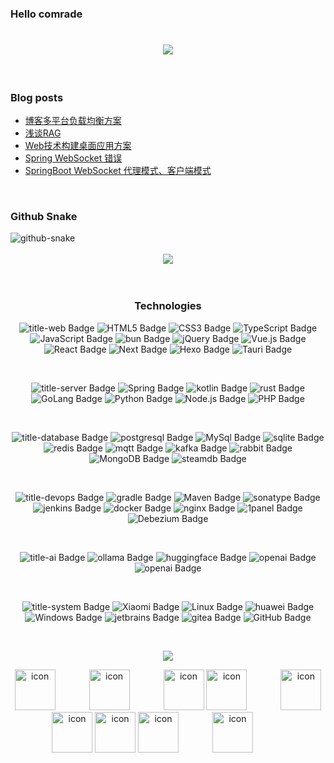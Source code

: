 ### Hello comrade
<div align="center">
  <!-- Typing 打字特效 -->
  <h1 align="center">
    <a href="https://blog.thatcoder.cn/">
      <img src="https://readme-typing-svg.herokuapp.com/?lines=That%20Coder%20--%20笔名钟意;让我们在全栈的路上一起去感受;像素与逻辑的浪漫;数据与算法的交响;最后不止于代码;全栈不是终点;而是自由创造的起点！;&center=true&size=27">
    </a>
  </h1>
</div>
<div>&nbsp;</div>

### Blog posts
<!-- BLOG-POST-LIST:START -->
- [博客多平台负载均衡方案](https://blog.thatcoder.cn/Blog-Load-Balance/)
- [浅谈RAG](https://blog.thatcoder.cn/ai/RAG/)
- [Web技术构建桌面应用方案](https://blog.thatcoder.cn/Web-Package/)
- [Spring WebSocket 错误](https://blog.thatcoder.cn/bug/spring-websocket-bug/)
- [SpringBoot WebSocket 代理模式、客户端模式](https://blog.thatcoder.cn/Spring-WebSocket/)
<!-- BLOG-POST-LIST:END -->

<div>&nbsp;</div>

### Github Snake
  <!-- Snake Code Contribution Map 贪吃蛇代码贡献图 -->
<picture>
    <source media="(prefers-color-scheme: dark)" srcset="https://cdn.jsdelivr.net/gh/thatcoders/thatcoders/profile-snake-contrib/github-contribution-grid-snake-dark.svg" />
    <source media="(prefers-color-scheme: light)" srcset="https://cdn.jsdelivr.net/gh/thatcoders/thatcoders/profile-snake-contrib/github-contribution-grid-snake.svg" />
    <img alt="github-snake" src="https://cdn.jsdelivr.net/gh/thatcoders/thatcoders/profile-snake-contrib/github-contribution-grid-snake-dark.svg" />
</picture>
<div>&nbsp;</div>

<div align="center"> <img src="https://cdn.jsdelivr.net/gh/thatcoders/thatcoders/github-metrics.svg"> </div>
<div>&nbsp;</div>
<div>&nbsp;</div>

<div align="center">
<!--  skill badge 技能徽章 -->

### Technologies

<!--  前端 -->
![title-web Badge](https://img.shields.io/badge/Web-000000?llogoColor=fff&style=flat)
![HTML5 Badge](https://img.shields.io/badge/HTML5-E34F26?logo=html5&logoColor=fff&style=flat)
![CSS3 Badge](https://img.shields.io/badge/CSS3-1572B6?logo=css3&logoColor=fff&style=flat)
![TypeScript Badge](https://img.shields.io/badge/TS-3178C6?logo=typescript&logoColor=fff&style=flat)
![JavaScript Badge](https://img.shields.io/badge/JS-F7DF1E?logo=javascript&logoColor=000&style=flat)
![bun Badge](https://img.shields.io/badge/bun-000000?logo=bun&logoColor=fff&style=flat)
![jQuery Badge](https://img.shields.io/badge/JQ-0769AD?logo=jquery&logoColor=fff&style=flat)
![Vue.js Badge](https://img.shields.io/badge/Vue-4FC08D?logo=vuedotjs&logoColor=fff&style=flat)
![React Badge](https://img.shields.io/badge/React-61DAFB?logo=react&logoColor=000&style=flat)
![Next Badge](https://img.shields.io/badge/Next-181717?logo=next.js&logoColor=fff&style=flat)
![Hexo Badge](https://img.shields.io/badge/Hexo-3776AB?logo=hexo&logoColor=fff&style=flat)
![Tauri Badge](https://img.shields.io/badge/Tauri-E2231A?logo=tauri&logoColor=fff&style=flat)
<div>&nbsp;</div>

<!--  后端 -->
![title-server Badge](https://img.shields.io/badge/server-000000?llogoColor=fff&style=flat)
![Spring Badge](https://img.shields.io/badge/Spring-6DB33F?logo=spring&logoColor=fff&style=flat)
![kotlin Badge](https://img.shields.io/badge/Kotlin-7F52FF?logo=kotlin&logoColor=fff&style=flat)
![rust Badge](https://img.shields.io/badge/Rust-FCC624?logo=rust&logoColor=000&style=flat)
![GoLang Badge](https://img.shields.io/badge/Go-0078D6?logo=go&logoColor=fff&style=flat)
![Python Badge](https://img.shields.io/badge/Python-3776AB?logo=python&logoColor=fff&style=flat)
![Node.js Badge](https://img.shields.io/badge/Node.js-393?logo=nodedotjs&logoColor=fff&style=flat)
![PHP Badge](https://img.shields.io/badge/PHP最美-777BB4?logo=php&logoColor=fff&style=flat)
<div>&nbsp;</div>

<!--  数据库 -->
![title-database Badge](https://img.shields.io/badge/database-000000?llogoColor=fff&style=flat)
![postgresql Badge](https://img.shields.io/badge/Postgre-4169E1?logo=postgresql&logoColor=fff&style=flat)
![MySql Badge](https://img.shields.io/badge/MySql-4479A1?logo=mysql&logoColor=fff&style=flat)
![sqlite Badge](https://img.shields.io/badge/Sqlite-003B57?logo=sqlite&logoColor=fff&style=flat)
![redis Badge](https://img.shields.io/badge/Redis-FF4438?logo=redis&logoColor=fff&style=flat)
![mqtt Badge](https://img.shields.io/badge/MQTT-660066?logo=mqtt&logoColor=fff&style=flat)
![kafka Badge](https://img.shields.io/badge/Kafka-231F20?logo=apachekafka&logoColor=fff&style=flat)
![rabbit Badge](https://img.shields.io/badge/Rabbit-660066?logo=rabbitmq&logoColor=fff&style=flat)
![MongoDB Badge](https://img.shields.io/badge/Mongo-47A248?logo=mongodb&logoColor=fff&style=flat)
![steamdb Badge](https://img.shields.io/badge/SteamDB哈哈-000000?logo=steamdb&logoColor=fff&style=flat)
<div>&nbsp;</div>

<!--  运维 -->
![title-devops Badge](https://img.shields.io/badge/devops-000000?llogoColor=fff&style=flat)
![gradle Badge](https://img.shields.io/badge/gradle-02303A?logo=gradle&logoColor=fff&style=flat)
![Maven Badge](https://img.shields.io/badge/Maven-C71A36?logo=apachemaven&logoColor=fff&style=flat)
![sonatype Badge](https://img.shields.io/badge/Nexus-004027?logo=sonatype&logoColor=fff&style=flat)
![jenkins Badge](https://img.shields.io/badge/Jenkins-D24939?logo=jenkins&logoColor=fff&style=flat)
![docker Badge](https://img.shields.io/badge/Docker-2496ED?logo=docker&logoColor=fff&style=flat)
![nginx Badge](https://img.shields.io/badge/Nginx-009639?logo=nginx&logoColor=fff&style=flat)
![1panel Badge](https://img.shields.io/badge/1panel-0854C1?logo=1panel&logoColor=fff&style=flat)
![Debezium Badge](https://img.shields.io/badge/Debezium-000000?logo=databricks&logoColor=fff&style=flat)
<div>&nbsp;</div>

<!--  AI学习 -->
![title-ai Badge](https://img.shields.io/badge/ai-000000?llogoColor=fff&style=flat)
![ollama Badge](https://img.shields.io/badge/ollama-000000?logo=ollama&logoColor=fff&style=flat)
![huggingface Badge](https://img.shields.io/badge/HugFace-FFD21E?logo=huggingface&logoColor=fff&style=flat)
![openai Badge](https://img.shields.io/badge/openai-412991?logo=openai&logoColor=fff&style=flat)
![openai Badge](https://img.shields.io/badge/学习AI中...-412991?logo=openai&logoColor=fff&style=flat)
<div>&nbsp;</div>

![title-system Badge](https://img.shields.io/badge/system-000000?llogoColor=fff&style=flat)
![Xiaomi Badge](https://img.shields.io/badge/Xiaomi-FF6900?logo=xiaomi&logoColor=fff&style=flat)
![Linux Badge](https://img.shields.io/badge/Linux-FCC624?logo=linux&logoColor=000&style=flat)
![huawei Badge](https://img.shields.io/badge/HuaWei-FF0000?logo=huawei&logoColor=fff&style=flat)
![Windows Badge](https://img.shields.io/badge/Windows-0078D6?logo=windows&logoColor=fff&style=flat)
![jetbrains Badge](https://img.shields.io/badge/jetbrains-000000?logo=jetbrains&logoColor=fff&style=flat)
![gitea Badge](https://img.shields.io/badge/Gitea-609926?logo=gitea&logoColor=fff&style=flat)
![GitHub Badge](https://img.shields.io/badge/GitHub-181717?logo=github&logoColor=fff&style=flat)
<div>&nbsp;</div>

<!-- programming tool icon 编程工具图标 -->
<p align="center">
  <a href="https://skillicons.dev">
    <img src="https://skillicons.dev/icons?i=git,docker,kotlin,idea,pycharm,webstorm,golang,rust,linux,nginx,tauri,jenkins,flutter,electron" />
  </a>
</p>

<!-- svg -->
<img src="https://techstack-generator.vercel.app/kubernetes-icon.svg" alt="icon" width="65" style="width: 65px; height: 65px; margin-right: 50px; margin-bottom: 0px;" />
<img src="https://techstack-generator.vercel.app/mysql-icon.svg" alt="icon" width="65" style="width: 65px; height: 65px; margin-right: 50px; margin-bottom: 0px;" />
<img src="https://techstack-generator.vercel.app/webpack-icon.svg" alt="icon" width="65" style="width: 65px; height: 65px; margin-right: 0px; margin-bottom: 0px;" />
<img src="https://techstack-generator.vercel.app/docker-icon.svg" alt="icon" width="65" style="width: 65px; height: 65px; margin-right: 50px; margin-bottom: 0px;" />
<img src="https://techstack-generator.vercel.app/redux-icon.svg" alt="icon" width="65" style="width: 65px; height: 65px; margin-right: 0px; margin-bottom: 0px;" />
<img src="https://techstack-generator.vercel.app/java-icon.svg" alt="icon" width="65" style="width: 65px; height: 65px; margin-right: 0px; margin-bottom: 0px;" />
<img src="https://techstack-generator.vercel.app/eslint-icon.svg" alt="icon" width="65" style="width: 65px; height: 65px; margin-right: 0px; margin-bottom: 0px;" />
<img src="https://techstack-generator.vercel.app/ts-icon.svg" alt="icon" width="65" style="width: 65px; height: 65px; margin-right: 50px; margin-bottom: 0px;" />
<img src="https://techstack-generator.vercel.app/nginx-icon.svg" alt="icon" width="65" style="width: 65px; height: 65px; margin-right: 50px; margin-bottom: 0px;" /><br>

</div>

<div>&nbsp;</div>
<div>&nbsp;</div>
